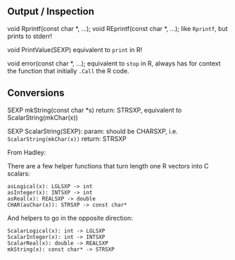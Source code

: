 ## Output / Inspection

void Rprintf(const char *, ...);
void REprintf(const char *, ...);
  like `Rprintf`, but prints to stderr!

void PrintValue(SEXP)
  equivalent to `print` in R!

void error(const char *, ...);
  equivalent to `stop` in R, always has for context the function that initially `.Call` the R code.


## Conversions

SEXP mkString(const char *s)
  return: STRSXP, equivalent to ScalarString(mkChar(x))

SEXP ScalarString(SEXP):
  param: should be CHARSXP, i.e. `ScalarString(mkChar(x))`
  return: STRSXP

From Hadley:

There are a few helper functions that turn length one R vectors into C scalars:

    asLogical(x): LGLSXP -> int
    asInteger(x): INTSXP -> int
    asReal(x): REALSXP -> double
    CHAR(asChar(x)): STRSXP -> const char*

And helpers to go in the opposite direction:

    ScalarLogical(x): int -> LGLSXP
    ScalarInteger(x): int -> INTSXP
    ScalarReal(x): double -> REALSXP
    mkString(x): const char* -> STRSXP
